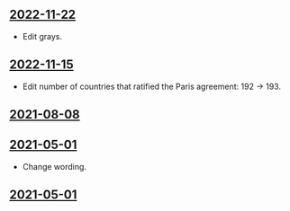 ## [2022-11-22](https://github.com/faktaoklimatu/graphics/blob/a7aef9df1ae7f40ac13a40a0a32982f064e605b0/data-visualization/infographics/climate-indicators/world/concentration-warming-relationship/cs-souvislost-koncentrace-oteplovani.ai)

- Edit grays.

## [2022-11-15](https://github.com/faktaoklimatu/graphics/blob/a89b17493b2ffc021f674d218cbb845c627d2e46/data-visualization/infographics/climate-indicators/world/concentration-warming-relationship/cs-souvislost-koncentrace-oteplovani.ai)

- Edit number of countries that ratified the Paris agreement: 192 → 193.

## [2021-08-08](https://github.com/faktaoklimatu/graphics/blob/214a0d0d28394b1e0127818d2bc43d0c50b28d8a/data-visualization/climate-indicators/world/concentration-warming-relationship/cs-souvislost-koncentrace-oteplovani.ai)



## [2021-05-01](https://github.com/faktaoklimatu/graphics/blob/1fc280dfcbbfa86199b0f2397ef04c9bf790f0c2/data-visualization/climate-indicators/world/relation-between-concentration-and-warming/cs-souvislost-koncentrace-oteplovani.ai)

- Change wording.

## [2021-05-01](https://github.com/faktaoklimatu/graphics/blob/1716d1a7283ebbec3c6d37a6b480690eda430c0d/data-visualization/climate-indicators/world/relation-between-concentration-and-warming/cs-souvislost-koncentrace-oteplovani.ai)



